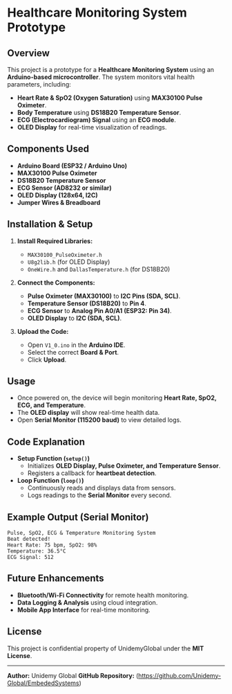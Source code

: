 # Healthcare Monitoring System Prototype

## Overview
This project is a prototype for a **Healthcare Monitoring System** using an **Arduino-based microcontroller**. The system monitors vital health parameters, including:

- **Heart Rate & SpO2 (Oxygen Saturation)** using **MAX30100 Pulse Oximeter**.
- **Body Temperature** using **DS18B20 Temperature Sensor**.
- **ECG (Electrocardiogram) Signal** using an **ECG module**.
- **OLED Display** for real-time visualization of readings.

## Components Used
- **Arduino Board (ESP32 / Arduino Uno)**
- **MAX30100 Pulse Oximeter**
- **DS18B20 Temperature Sensor**
- **ECG Sensor (AD8232 or similar)**
- **OLED Display (128x64, I2C)**
- **Jumper Wires & Breadboard**

## Installation & Setup
1. **Install Required Libraries:**
   - `MAX30100_PulseOximeter.h`
   - `U8g2lib.h` (for OLED Display)
   - `OneWire.h` and `DallasTemperature.h` (for DS18B20)

2. **Connect the Components:**
   - **Pulse Oximeter (MAX30100)** to **I2C Pins (SDA, SCL)**.
   - **Temperature Sensor (DS18B20)** to **Pin 4**.
   - **ECG Sensor** to **Analog Pin A0/A1 (ESP32: Pin 34)**.
   - **OLED Display** to **I2C (SDA, SCL)**.

3. **Upload the Code:**
   - Open `V1_0.ino` in the **Arduino IDE**.
   - Select the correct **Board & Port**.
   - Click **Upload**.

## Usage
- Once powered on, the device will begin monitoring **Heart Rate, SpO2, ECG, and Temperature**.
- The **OLED display** will show real-time health data.
- Open **Serial Monitor (115200 baud)** to view detailed logs.

## Code Explanation
- **Setup Function (`setup()`)**
  - Initializes **OLED Display, Pulse Oximeter, and Temperature Sensor**.
  - Registers a callback for **heartbeat detection**.
- **Loop Function (`loop()`)**
  - Continuously reads and displays data from sensors.
  - Logs readings to the **Serial Monitor** every second.

## Example Output (Serial Monitor)
```
Pulse, SpO2, ECG & Temperature Monitoring System
Beat detected!
Heart Rate: 75 bpm, SpO2: 98%
Temperature: 36.5°C
ECG Signal: 512
```

## Future Enhancements
- **Bluetooth/Wi-Fi Connectivity** for remote health monitoring.
- **Data Logging & Analysis** using cloud integration.
- **Mobile App Interface** for real-time monitoring.

## License
This project is confidential property of UnidemyGlobal under the  **MIT License**.

---
**Author:** Unidemy Global 
**GitHub Repository:** (https://github.com/Unidemy-Global/EmbededSystems)
